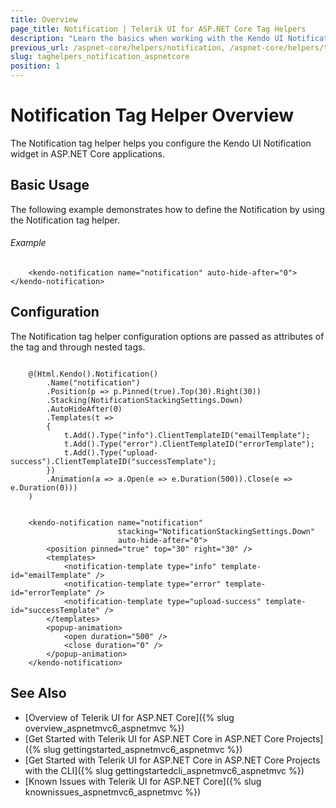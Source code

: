 ```yaml
---
title: Overview
page_title: Notification | Telerik UI for ASP.NET Core Tag Helpers
description: "Learn the basics when working with the Kendo UI Notification tag helper for ASP.NET Core (MVC 6 or ASP.NET Core MVC)."
previous_url: /aspnet-core/helpers/notification, /aspnet-core/helpers/tag-helpers/notification
slug: taghelpers_notification_aspnetcore
position: 1
---
```


# Notification Tag Helper Overview

The Notification tag helper helps you configure the Kendo UI Notification widget in ASP.NET Core applications.

## Basic Usage

The following example demonstrates how to define the Notification by using the Notification tag helper.

###### Example

        <kendo-notification name="notification" auto-hide-after="0"></kendo-notification>

## Configuration

The Notification tag helper configuration options are passed as attributes of the tag and through nested tags.

```tab-cshtml

	@(Html.Kendo().Notification()
		.Name("notification")
		.Position(p => p.Pinned(true).Top(30).Right(30))
		.Stacking(NotificationStackingSettings.Down)
		.AutoHideAfter(0)
		.Templates(t =>
		{
			t.Add().Type("info").ClientTemplateID("emailTemplate");
			t.Add().Type("error").ClientTemplateID("errorTemplate");
			t.Add().Type("upload-success").ClientTemplateID("successTemplate");
		})
		.Animation(a => a.Open(e => e.Duration(500)).Close(e => e.Duration(0)))
	)

```
```tab-tagHelper

	<kendo-notification name="notification"
				        stacking="NotificationStackingSettings.Down"
				        auto-hide-after="0">
		<position pinned="true" top="30" right="30" />
		<templates>
			<notification-template type="info" template-id="emailTemplate" />
			<notification-template type="error" template-id="errorTemplate" />
			<notification-template type="upload-success" template-id="successTemplate" />
		</templates>
		<popup-animation>
			<open duration="500" />
			<close duration="0" />
		</popup-animation>
	</kendo-notification>
```

## See Also

* [Overview of Telerik UI for ASP.NET Core]({% slug overview_aspnetmvc6_aspnetmvc %})
* [Get Started with Telerik UI for ASP.NET Core in ASP.NET Core Projects]({% slug gettingstarted_aspnetmvc6_aspnetmvc %})
* [Get Started with Telerik UI for ASP.NET Core in ASP.NET Core Projects with the CLI]({% slug gettingstartedcli_aspnetmvc6_aspnetmvc %})
* [Known Issues with Telerik UI for ASP.NET Core]({% slug knownissues_aspnetmvc6_aspnetmvc %})
